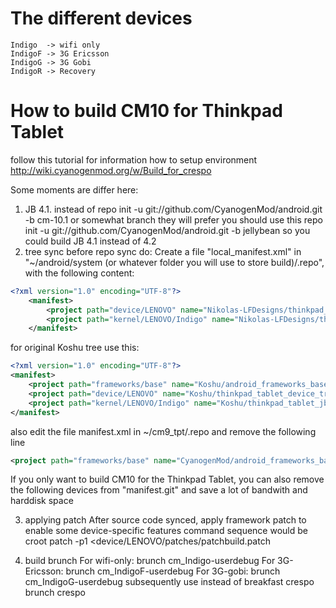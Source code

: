 The different devices
==============================

    Indigo  -> wifi only
    IndigoF -> 3G Ericsson
    IndigoG -> 3G Gobi
    IndigoR -> Recovery

How to build CM10 for Thinkpad Tablet 
====================================
follow this tutorial for information how to setup environment
http://wiki.cyanogenmod.org/w/Build_for_crespo

Some moments are differ here:
1) JB 4.1. 
instead of
   repo init -u git://github.com/CyanogenMod/android.git -b cm-10.1
or somewhat branch they will prefer you should use this
    repo init -u git://github.com/CyanogenMod/android.git -b jellybean
so you could build JB 4.1 instead of 4.2
2) tree sync
before repo sync do:
Create a file "local_manifest.xml" in "~/android/system (or whatever folder you will use to store build)/.repo", with the following content:
```xml
<?xml version="1.0" encoding="UTF-8"?>
    <manifest>
        <project path="device/LENOVO" name="Nikolas-LFDesigns/thinkpad_tablet_device_tree_jb" revision="master" />
        <project path="kernel/LENOVO/Indigo" name="Nikolas-LFDesigns/thinkpad_tablet_jb_kernel" revision="master" />
    </manifest>
```
for original Koshu tree use this:
```xml
<?xml version="1.0" encoding="UTF-8"?>
<manifest>
    <project path="frameworks/base" name="Koshu/android_frameworks_base" revision="jb" />
    <project path="device/LENOVO" name="Koshu/thinkpad_tablet_device_tree_jb" revision="master" />
    <project path="kernel/LENOVO/Indigo" name="Koshu/thinkpad_tablet_jb_kernel" revision="master" />
</manifest>
```
also edit the file manifest.xml in ~/cm9_tpt/.repo and remove the following line
```xml
<project path="frameworks/base" name="CyanogenMod/android_frameworks_base" />
```

If you only want to build CM10 for the Thinkpad Tablet, you can also remove the following devices from "manifest.git" and save a lot of bandwith and harddisk space
  <project path="device/moto/common" name="CyanogenMod/android_device_moto_common" />
  <project path="device/moto/stingray" name="CyanogenMod/android_device_moto_stingray" />
  <project path="device/moto/wingray" name="CyanogenMod/android_device_moto_wingray" />
  <project path="device/samsung/maguro" name="CyanogenMod/android_device_samsung_maguro" />
  <project path="device/samsung/toro" name="CyanogenMod/android_device_samsung_toro" />
  <project path="device/samsung/tuna" name="CyanogenMod/android_device_samsung_tuna" />

3) applying patch
After source code synced, apply framework patch to enable some device-specific features
command sequence would be
	croot
	patch -p1 <device/LENOVO/patches/patchbuild.patch

4) build brunch
    For wifi-only:		brunch cm_Indigo-userdebug
    For 3G-Ericsson:		brunch cm_IndigoF-userdebug
    For 3G-gobi:		brunch cm_IndigoG-userdebug
subsequently use instead of
	breakfast crespo
	brunch crespo
